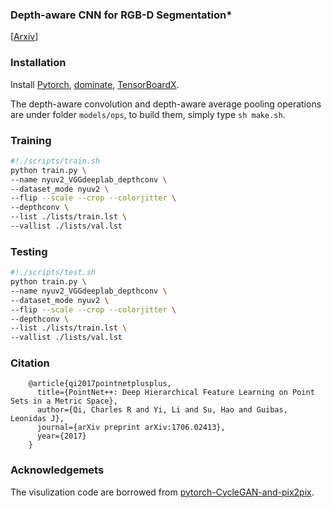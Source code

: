 ### Depth-aware CNN for RGB-D Segmentation*

[<a href="https://arxiv.org/pdf/1706.02413.pdf">Arxiv</a>]

### Installation
Install <a href="http://pytorch.org/">Pytorch</a>, <a href="https://github.com/Knio/dominate">dominate</a>, <a href="https://github.com/lanpa/tensorboard-pytorch">TensorBoardX</a>.

The depth-aware convolution and depth-aware average pooling operations are under folder `models/ops`, to build them, simply type `sh make.sh`.

### Training

```bash
#!./scripts/train.sh
python train.py \
--name nyuv2_VGGdeeplab_depthconv \
--dataset_mode nyuv2 \
--flip --scale --crop --colorjitter \
--depthconv \
--list ./lists/train.lst \
--vallist ./lists/val.lst
```

### Testing 

```bash
#!./scripts/test.sh
python train.py \
--name nyuv2_VGGdeeplab_depthconv \
--dataset_mode nyuv2 \
--flip --scale --crop --colorjitter \
--depthconv \
--list ./lists/train.lst \
--vallist ./lists/val.lst
```

### Citation

        @article{qi2017pointnetplusplus,
          title={PointNet++: Deep Hierarchical Feature Learning on Point Sets in a Metric Space},
          author={Qi, Charles R and Yi, Li and Su, Hao and Guibas, Leonidas J},
          journal={arXiv preprint arXiv:1706.02413},
          year={2017}
        }

### Acknowledgemets

The visulization code are borrowed from [pytorch-CycleGAN-and-pix2pix](https://github.com/junyanz/pytorch-CycleGAN-and-pix2pix).
